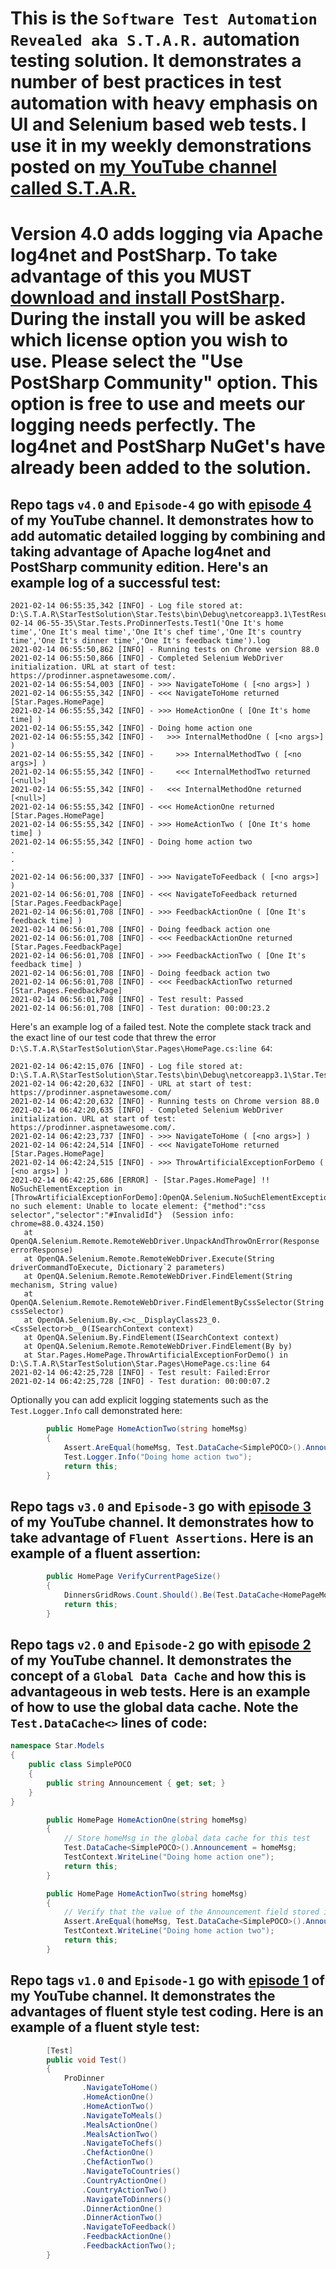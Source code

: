 # This is the `Software Test Automation Revealed aka S.T.A.R.` automation testing solution. It demonstrates a number of best practices in test automation with heavy emphasis on UI and Selenium based web tests. I use it in my weekly demonstrations posted on [my YouTube channel called S.T.A.R.](https://www.youtube.com/channel/UCKTRl3jf0PsKT0zQJdKWbqg)

# Version 4.0 adds logging via Apache log4net and PostSharp. To take advantage of this you MUST [download and install PostSharp](https://www.postsharp.net/download). During the install you will be asked which license option you wish to use. Please select the "Use PostSharp Community" option. This option is free to use and meets our logging needs perfectly. The log4net and PostSharp NuGet's have already been added to the solution.

## Repo tags `v4.0` and `Episode-4` go with [episode 4](https://youtu.be/YGP7TXVVuRI) of my YouTube channel. It demonstrates how to add automatic detailed logging by combining and taking advantage of Apache log4net and PostSharp community edition. Here's an example log of a successful test:
```
2021-02-14 06:55:35,342 [INFO] - Log file stored at: D:\S.T.A.R\StarTestSolution\Star.Tests\bin\Debug\netcoreapp3.1\TestResults\2021-02-14 06-55-35\Star.Tests.ProDinnerTests.Test1('One It's home time','One It's meal time','One It's chef time','One It's country time','One It's dinner time','One It's feedback time').log
2021-02-14 06:55:50,862 [INFO] - Running tests on Chrome version 88.0
2021-02-14 06:55:50,866 [INFO] - Completed Selenium WebDriver initialization. URL at start of test: https://prodinner.aspnetawesome.com/.
2021-02-14 06:55:54,003 [INFO] - >>> NavigateToHome ( [<no args>] )
2021-02-14 06:55:55,342 [INFO] - <<< NavigateToHome returned [Star.Pages.HomePage]
2021-02-14 06:55:55,342 [INFO] - >>> HomeActionOne ( [One It's home time] )
2021-02-14 06:55:55,342 [INFO] - Doing home action one
2021-02-14 06:55:55,342 [INFO] -   >>> InternalMethodOne ( [<no args>] )
2021-02-14 06:55:55,342 [INFO] -     >>> InternalMethodTwo ( [<no args>] )
2021-02-14 06:55:55,342 [INFO] -     <<< InternalMethodTwo returned [<null>]
2021-02-14 06:55:55,342 [INFO] -   <<< InternalMethodOne returned [<null>]
2021-02-14 06:55:55,342 [INFO] - <<< HomeActionOne returned [Star.Pages.HomePage]
2021-02-14 06:55:55,342 [INFO] - >>> HomeActionTwo ( [One It's home time] )
2021-02-14 06:55:55,342 [INFO] - Doing home action two
.
.
.
2021-02-14 06:56:00,337 [INFO] - >>> NavigateToFeedback ( [<no args>] )
2021-02-14 06:56:01,708 [INFO] - <<< NavigateToFeedback returned [Star.Pages.FeedbackPage]
2021-02-14 06:56:01,708 [INFO] - >>> FeedbackActionOne ( [One It's feedback time] )
2021-02-14 06:56:01,708 [INFO] - Doing feedback action one
2021-02-14 06:56:01,708 [INFO] - <<< FeedbackActionOne returned [Star.Pages.FeedbackPage]
2021-02-14 06:56:01,708 [INFO] - >>> FeedbackActionTwo ( [One It's feedback time] )
2021-02-14 06:56:01,708 [INFO] - Doing feedback action two
2021-02-14 06:56:01,708 [INFO] - <<< FeedbackActionTwo returned [Star.Pages.FeedbackPage]
2021-02-14 06:56:01,708 [INFO] - Test result: Passed
2021-02-14 06:56:01,708 [INFO] - Test duration: 00:00:23.2
```
Here's an example log of a failed test. Note the complete stack track and the exact line of our test code that threw the error `D:\S.T.A.R\StarTestSolution\Star.Pages\HomePage.cs:line 64`:
```
2021-02-14 06:42:15,076 [INFO] - Log file stored at: D:\S.T.A.R\StarTestSolution\Star.Tests\bin\Debug\netcoreapp3.1\Star.Tests.ProDinnerTests.ExceptionDemonstrationTest.log
2021-02-14 06:42:20,632 [INFO] - URL at start of test: https://prodinner.aspnetawesome.com/
2021-02-14 06:42:20,632 [INFO] - Running tests on Chrome version 88.0
2021-02-14 06:42:20,635 [INFO] - Completed Selenium WebDriver initialization. URL at start of test: https://prodinner.aspnetawesome.com/.
2021-02-14 06:42:23,737 [INFO] - >>> NavigateToHome ( [<no args>] )
2021-02-14 06:42:24,514 [INFO] - <<< NavigateToHome returned [Star.Pages.HomePage]
2021-02-14 06:42:24,515 [INFO] - >>> ThrowArtificialExceptionForDemo ( [<no args>] )
2021-02-14 06:42:25,686 [ERROR] - [Star.Pages.HomePage] !! NoSuchElementException in [ThrowArtificialExceptionForDemo]:OpenQA.Selenium.NoSuchElementException: no such element: Unable to locate element: {"method":"css selector","selector":"#InvalidId"}  (Session info: chrome=88.0.4324.150)
   at OpenQA.Selenium.Remote.RemoteWebDriver.UnpackAndThrowOnError(Response errorResponse)
   at OpenQA.Selenium.Remote.RemoteWebDriver.Execute(String driverCommandToExecute, Dictionary`2 parameters)
   at OpenQA.Selenium.Remote.RemoteWebDriver.FindElement(String mechanism, String value)
   at OpenQA.Selenium.Remote.RemoteWebDriver.FindElementByCssSelector(String cssSelector)
   at OpenQA.Selenium.By.<>c__DisplayClass23_0.<CssSelector>b__0(ISearchContext context)
   at OpenQA.Selenium.By.FindElement(ISearchContext context)
   at OpenQA.Selenium.Remote.RemoteWebDriver.FindElement(By by)
   at Star.Pages.HomePage.ThrowArtificialExceptionForDemo() in D:\S.T.A.R\StarTestSolution\Star.Pages\HomePage.cs:line 64
2021-02-14 06:42:25,728 [INFO] - Test result: Failed:Error
2021-02-14 06:42:25,728 [INFO] - Test duration: 00:00:07.2
```
Optionally you can add explicit logging statements such as the `Test.Logger.Info` call demonstrated here:
```csharp
        public HomePage HomeActionTwo(string homeMsg)
        {
            Assert.AreEqual(homeMsg, Test.DataCache<SimplePOCO>().Announcement);
            Test.Logger.Info("Doing home action two");
            return this;
        }
```
## Repo tags `v3.0` and `Episode-3` go with [episode 3](https://youtu.be/zIkoF8iMMDs) of my YouTube channel. It demonstrates how to take advantage of `Fluent Assertions`. Here is an example of a fluent assertion:
```csharp
        public HomePage VerifyCurrentPageSize()
        {
            DinnersGridRows.Count.Should().Be(Test.DataCache<HomePageModel>().ExpectedPageSize);
            return this;
        }
```
## Repo tags `v2.0` and `Episode-2` go with [episode 2](https://youtu.be/2uZgQpErNdQ) of my YouTube channel. It demonstrates the concept of a `Global Data Cache` and how this is advantageous in web tests. Here is an example of how to use the global data cache. Note the `Test.DataCache<>` lines of code:
```csharp
namespace Star.Models
{
    public class SimplePOCO
    {
        public string Announcement { get; set; }
    }
}
```
```csharp
        public HomePage HomeActionOne(string homeMsg)
        {
            // Store homeMsg in the global data cache for this test
            Test.DataCache<SimplePOCO>().Announcement = homeMsg;
            TestContext.WriteLine("Doing home action one");
            return this;
        }

        public HomePage HomeActionTwo(string homeMsg)
        {
            // Verify that the value of the Announcement field stored in the Global Data Cache equals homeMsg
            Assert.AreEqual(homeMsg, Test.DataCache<SimplePOCO>().Announcement);
            TestContext.WriteLine("Doing home action two");
            return this;
        }
```
## Repo tags `v1.0` and `Episode-1` go with [episode 1](https://youtu.be/Q1H9qd0SE6Q) of my YouTube channel. It demonstrates the advantages of fluent style test coding. Here is an example of a fluent style test:
```csharp
        [Test]
        public void Test()
        {
            ProDinner
                .NavigateToHome()
                .HomeActionOne()
                .HomeActionTwo()
                .NavigateToMeals()
                .MealsActionOne()
                .MealsActionTwo()
                .NavigateToChefs()
                .ChefActionOne()
                .ChefActionTwo()
                .NavigateToCountries()
                .CountryActionOne()
                .CountryActionTwo()
                .NavigateToDinners()
                .DinnerActionOne()
                .DinnerActionTwo()
                .NavigateToFeedback()
                .FeedbackActionOne()
                .FeedbackActionTwo();
        }
```
